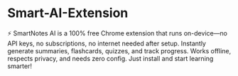# Smart-AI-Extension
⚡ SmartNotes AI is a 100% free Chrome extension that runs on-device—no API keys, no subscriptions, no internet needed after setup. Instantly generate summaries, flashcards, quizzes, and track progress. Works offline, respects privacy, and needs zero config. Just install and start learning smarter!
